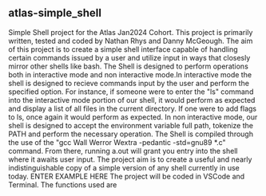 ## atlas-simple_shell
Simple Shell project for the Atlas Jan2024 Cohort.
This project is primarily written, tested and coded by Nathan Rhys and Danny McGeough.
The aim of this project is to create a simple shell interface capable of handling certain commands issued by a user and utilize input in ways that closesly mirror other shells like bash.
The Shell is designed to perform operations both in interactive mode and non interactive mode.In interactive mode the shell is designed to recieve commands input by the user and perform the specified option. For instance, if someone were to enter the "ls" command into the interactive mode portion of our shell, it would perform as expected and display a list of all files in the current directory. If one were to add flags to ls, once again it would perform as expected. In non interactive mode, our shell is designed to accept the environment variable full path, tokenize the PATH and perform the necessary operation.
The Shell is compiled through the use of the "gcc Wall Werror Wextra -pedantic -std=gnu89 *.c" command. From there, running a.out will grant you entry into the shell where it awaits user input. The project aim is to create a useful and nearly indistinguishable copy of a simple version of any shell currently in use today.
ENTER EXAMPLE HERE
The project will be coded in VSCode and Terminal. The functions used are

